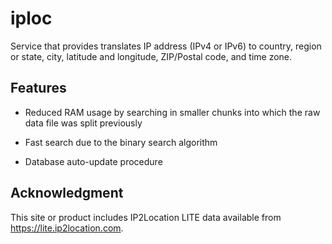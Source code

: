 # iploc

Service that provides translates IP address (IPv4 or IPv6) to country, region or state, city, latitude and longitude, ZIP/Postal code, and time zone.

## Features

* Reduced RAM usage by searching in smaller chunks into which the raw data file was split previously

* Fast search due to the binary search algorithm

* Database auto-update procedure

## Acknowledgment

This site or product includes IP2Location LITE data available from <a href="https://lite.ip2location.com">https://lite.ip2location.com</a>.